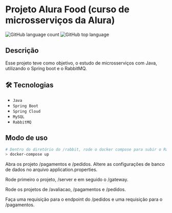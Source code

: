 # Projeto Alura Food (curso de microsserviços da Alura)
![GitHub language count](https://img.shields.io/github/languages/count/Henrique2305/projeto-microsservico-com-rabbitmq)
![GitHub top language](https://img.shields.io/github/languages/top/Henrique2305/projeto-microsservico-com-rabbitmq)

## Descrição

Esse projeto teve como objetivo, o estudo de microsserviços com Java,
utilizando o Spring boot e o RabbitMQ.

## 🛠 Tecnologias

- ``Java``
- ``Spring Boot``
- ``Spring Cloud``
- ``MySQL``
- ``RabbitMQ``

## Modo de uso

```bash
# Dentro do diretório do /rabbit, rode o docker compose para subir o RabbitMQ
> docker-compose up
```

Abra os projeto /pagamentos e /pedidos. Altere as configurações de banco de dados
no arquivo application.properties.

Rode primeiro o projeto, /server e em seguido o /gateway. 

Rode os projetos de /avaliacao, /pagamentos e /pedidos.

Faça uma requisição para o endpoint do /pedidos e uma requisição para o /pagamentos.
